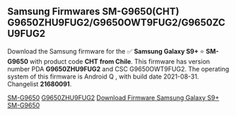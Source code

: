 <h2>Samsung Firmwares SM-G9650(CHT) G9650ZHU9FUG2/G9650OWT9FUG2/G9650ZCU9FUG2</h2>
Download the Samsung firmware for the ✅ <strong>Samsung Galaxy S9+ </strong> ⭐ <strong>SM-G9650</strong> with product code <strong>CHT</strong> <strong> from Chile</strong>. This firmware has version number PDA <strong>G9650ZHU9FUG2</strong> and CSC G9650OWT9FUG2. The operating system of this firmware is Android Q , with build date 2021-08-31. Changelist <strong>21680091</strong>.


[SM-G9650](https://samfirm.shop/samsung/model/SM-G9650)
[G9650ZHU9FUG2](https://samfirm.shop/samsung/pda/G9650ZHU9FUG2)
[Download Firmware Samsung Galaxy S9+ SM-G9650](https://samfirm.shop/samsung/firmware/451979)
